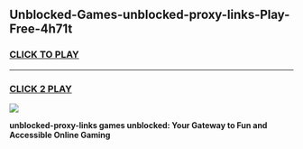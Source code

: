 
## Unblocked-Games-unblocked-proxy-links-Play-Free-4h71t
<h3>
<a href="https://premium76.site?title=unblocked-proxy-links&ref=10A">CLICK TO PLAY</a></h3>
<hr>

<h3>
<a href="https://premium76.site?title=unblocked-proxy-links&ref=10A">CLICK 2 PLAY</a>
  
</h3>

<a href="https://premium76.site?title=unblocked-proxy-links&ref=10A"><img src="https://clearcache.store/games.png"></a>


**unblocked-proxy-links games unblocked: Your Gateway to Fun and Accessible Online Gaming**
